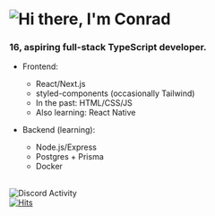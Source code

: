 <h1 align="left">
  <img src="https://raw.githubusercontent.com/cnrad/cnrad/main/header.svg" alt="Hi there, I'm Conrad" />
</h1>

### 16, aspiring full-stack TypeScript developer.

- Frontend:
  - React/Next.js
  - styled-components (occasionally Tailwind)
  - In the past: HTML/CSS/JS
  - Also learning: React Native

- Backend (learning):
  - Node.js/Express
  - Postgres + Prisma
  - Docker

\
![Discord Activity](https://lanyard-profile-readme.vercel.app/api/705665813994012695)
\
[![Hits](https://hits.seeyoufarm.com/api/count/incr/badge.svg?url=https%3A%2F%2Fgithub.com%2Fcnrad&count_bg=%230263A4&title_bg=%23002D53&icon=github.svg&icon_color=%23FFFFFF&title=visits&edge_flat=false)](https://hits.seeyoufarm.com)
